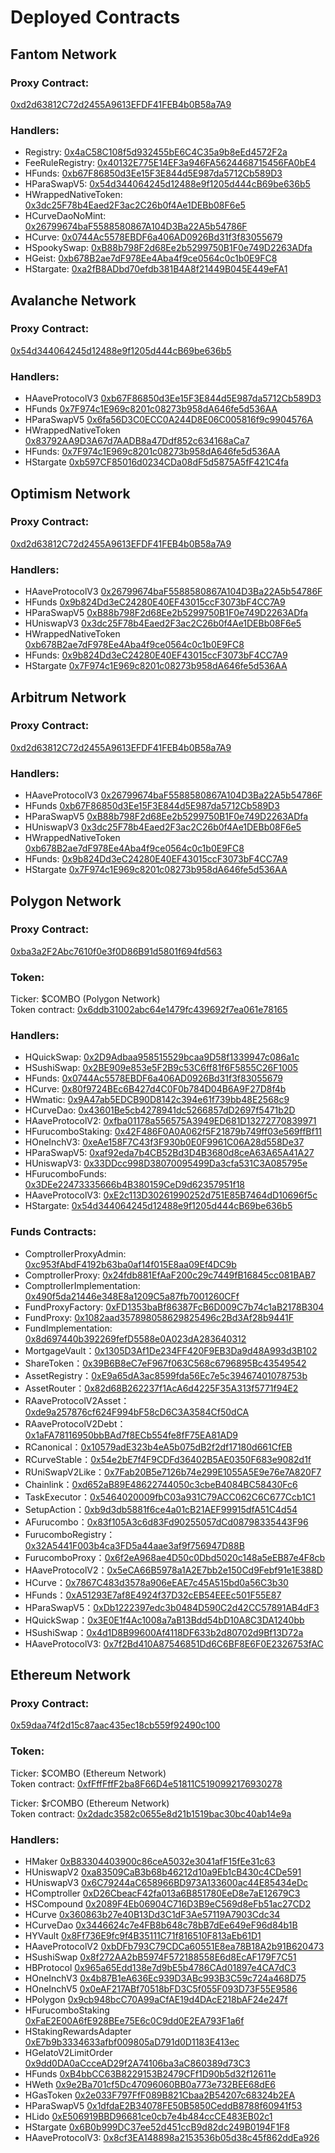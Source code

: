 # Deployed Contracts

## Fantom Network

### Proxy Contract:

[0xd2d63812C72d2455A9613EFDF41FEB4b0B58a7A9](https://ftmscan.com/address/0xd2d63812C72d2455A9613EFDF41FEB4b0B58a7A9)

### Handlers:

* Registry: [0x4aC58C108f5d932455bE6C4C35a9b8eEd4572F2a](https://ftmscan.com/address/0x4aC58C108f5d932455bE6C4C35a9b8eEd4572F2a)
* FeeRuleRegistry: [0x40132E775E14EF3a946FA5624468715456FA0bE4](https://ftmscan.com/address/0x40132E775E14EF3a946FA5624468715456FA0bE4)
* HFunds: [0xb67F86850d3Ee15F3E844d5E987da5712Cb589D3](https://ftmscan.com/address/0xb67F86850d3Ee15F3E844d5E987da5712Cb589D3)
* HParaSwapV5: [0x54d344064245d12488e9f1205d444cB69be636b5](https://ftmscan.com/address/0x54d344064245d12488e9f1205d444cB69be636b5)
* HWrappedNativeToken: [0x3dc25F78b4Eaed2F3ac2C26b0f4Ae1DEBb08F6e5](https://ftmscan.com/address/0x3dc25F78b4Eaed2F3ac2C26b0f4Ae1DEBb08F6e5)
* HCurveDaoNoMint: [0x26799674baF5588580867A104D3Ba22A5b54786F](https://ftmscan.com/address/0x26799674baF5588580867A104D3Ba22A5b54786F)
* HCurve: [0x0744Ac5578EBDF6a406AD0926Bd31f3f83055679](https://ftmscan.com/address/0x0744Ac5578EBDF6a406AD0926Bd31f3f83055679)
* HSpookySwap: [0xB88b798F2d68Ee2b5299750B1F0e749D2263ADfa](https://ftmscan.com/address/0xB88b798F2d68Ee2b5299750B1F0e749D2263ADfa)
* HGeist: [0xb678B2ae7dF978Ee4Aba4f9ce0564c0c1b0E9FC8](https://ftmscan.com/address/0xb678B2ae7dF978Ee4Aba4f9ce0564c0c1b0E9FC8)
* HStargate: [0xa2fB8ADbd70efdb381B4A8f21449B045E449eFA1](https://ftmscan.com/address/0xa2fB8ADbd70efdb381B4A8f21449B045E449eFA1)

## Avalanche Network

### Proxy Contract:

[0x54d344064245d12488e9f1205d444cB69be636b5](https://snowtrace.io/address/0x54d344064245d12488e9f1205d444cB69be636b5)

### Handlers:

* HAaveProtocolV3 [0xb67F86850d3Ee15F3E844d5E987da5712Cb589D3](https://snowtrace.io/address/0xb67f86850d3ee15f3e844d5e987da5712cb589d3)
* HFunds [0x7F974c1E969c8201c08273b958dA646fe5d536AA](https://snowtrace.io/address/0x7F974c1E969c8201c08273b958dA646fe5d536AA)
* HParaSwapV5 [0x6fa56D3C0ECC0A244D8E06C005816f9c9904576A](https://snowtrace.io/address/0x6fa56d3c0ecc0a244d8e06c005816f9c9904576a)
* HWrappedNativeToken [0x83792AA9D3A67d7AADB8a47Ddf852c634168aCa7](https://snowtrace.io/address/0x83792aa9d3a67d7aadb8a47ddf852c634168aca7)
* HFunds: [0x7F974c1E969c8201c08273b958dA646fe5d536AA](https://snowtrace.io/address/0x7F974c1E969c8201c08273b958dA646fe5d536AA)
* HStargate [0xb597CF85016d0234CDa08dF5d5875A5fF421C4fa](https://snowtrace.io/address/0xb597CF85016d0234CDa08dF5d5875A5fF421C4fa)

## Optimism Network

### Proxy Contract:

[0xd2d63812C72d2455A9613EFDF41FEB4b0B58a7A9](https://optimistic.etherscan.io/address/0xd2d63812C72d2455A9613EFDF41FEB4b0B58a7A9)

### Handlers:

* HAaveProtocolV3 [0x26799674baF5588580867A104D3Ba22A5b54786F](https://optimistic.etherscan.io/address/0x26799674baF5588580867A104D3Ba22A5b54786F)
* HFunds [0x9b824Dd3eC24280E40EF43015ccF3073bF4CC7A9](https://optimistic.etherscan.io/address/0x9b824Dd3eC24280E40EF43015ccF3073bF4CC7A9)
* HParaSwapV5 [0xB88b798F2d68Ee2b5299750B1F0e749D2263ADfa](https://optimistic.etherscan.io/address/0xb88b798f2d68ee2b5299750b1f0e749d2263adfa)
* HUniswapV3 [0x3dc25F78b4Eaed2F3ac2C26b0f4Ae1DEBb08F6e5](https://optimistic.etherscan.io/address/0x3dc25f78b4eaed2f3ac2c26b0f4ae1debb08f6e5)
* HWrappedNativeToken [0xb678B2ae7dF978Ee4Aba4f9ce0564c0c1b0E9FC8](https://optimistic.etherscan.io/address/0xb678b2ae7df978ee4aba4f9ce0564c0c1b0e9fc8)
* HFunds: [0x9b824Dd3eC24280E40EF43015ccF3073bF4CC7A9](https://optimistic.etherscan.io/address/0x9b824Dd3eC24280E40EF43015ccF3073bF4CC7A9)
* HStargate [0x7F974c1E969c8201c08273b958dA646fe5d536AA](https://optimistic.etherscan.io/address/0x7F974c1E969c8201c08273b958dA646fe5d536AA)

## Arbitrum Network

### Proxy Contract:

[0xd2d63812C72d2455A9613EFDF41FEB4b0B58a7A9](https://arbiscan.io/address/0xd2d63812C72d2455A9613EFDF41FEB4b0B58a7A9)

### Handlers:

* HAaveProtocolV3 [0x26799674baF5588580867A104D3Ba22A5b54786F](https://arbiscan.io/address/0x26799674baf5588580867a104d3ba22a5b54786f)
* HFunds [0xb67F86850d3Ee15F3E844d5E987da5712Cb589D3](https://arbiscan.io/address/0xb67f86850d3ee15f3e844d5e987da5712cb589d3)
* HParaSwapV5 [0xB88b798F2d68Ee2b5299750B1F0e749D2263ADfa](https://arbiscan.io/address/0xb88b798f2d68ee2b5299750b1f0e749d2263adfa)
* HUniswapV3 [0x3dc25F78b4Eaed2F3ac2C26b0f4Ae1DEBb08F6e5](https://arbiscan.io/address/0x3dc25f78b4eaed2f3ac2c26b0f4ae1debb08f6e5)
* HWrappedNativeToken [0xb678B2ae7dF978Ee4Aba4f9ce0564c0c1b0E9FC8](https://arbiscan.io/address/0xb678b2ae7df978ee4aba4f9ce0564c0c1b0e9fc8)
* HFunds: [0x9b824Dd3eC24280E40EF43015ccF3073bF4CC7A9](https://arbiscan.io/address/0x9b824Dd3eC24280E40EF43015ccF3073bF4CC7A9)
* HStargate [0x7F974c1E969c8201c08273b958dA646fe5d536AA](https://arbiscan.io/address/0x7F974c1E969c8201c08273b958dA646fe5d536AA)

## Polygon Network

### Proxy Contract:&#x20;

[0xba3a2F2Abc7610f0e3f0D86B91d5801f694fd563](https://polygonscan.com/address/0xba3a2F2Abc7610f0e3f0D86B91d5801f694fd563)

### Token:

Ticker: $COMBO (Polygon Network)\
Token contract: [0x6ddb31002abc64e1479fc439692f7ea061e78165](https://polygonscan.com/token/0x6ddb31002abc64e1479fc439692f7ea061e78165)

### Handlers:

* HQuickSwap: [0x2D9Adbaa958515529bcaa9D58f1339947c086a1c](https://polygonscan.com/address/0x2D9Adbaa958515529bcaa9D58f1339947c086a1c)
* HSushiSwap: [0x2BE909e853e5F2B9c53C6ff81f6F5855C26F1005](https://polygonscan.com/address/0x2BE909e853e5F2B9c53C6ff81f6F5855C26F1005)
* HFunds: [0x0744Ac5578EBDF6a406AD0926Bd31f3f83055679](https://polygonscan.com/address/0x0744Ac5578EBDF6a406AD0926Bd31f3f83055679)
* HCurve: [0x80f9724BEc6B427d4C0F0b784D04B6A9F27D8f4b](https://polygonscan.com/address/0x80f9724BEc6B427d4C0F0b784D04B6A9F27D8f4b)&#x20;
* HWmatic: [0x9A47ab5EDCB90D8142c394e61f739bb48E2568c9](https://polygonscan.com/address/0x9A47ab5EDCB90D8142c394e61f739bb48E2568c9)
* HCurveDao: [0x43601Be5cb4278941dc5266857dD2697f5471b2D](https://polygonscan.com/address/0x43601Be5cb4278941dc5266857dD2697f5471b2D)
* HAaveProtocolV2: [0xfba01178a556575A3949ED681D13272770839971](https://polygonscan.com/address/0xfba01178a556575A3949ED681D13272770839971)
* HFurucomboStaking: [0x42F486F0A0A062f5F21879b749ff03e569ffBf11](https://polygonscan.com/address/0x42F486F0A0A062f5F21879b749ff03e569ffBf11)
* HOneInchV3: [0xeAe158F7C43f3F930b0E0F9961C06A28d558De37](https://polygonscan.com/address/0xeAe158F7C43f3F930b0E0F9961C06A28d558De37)
* HParaSwapV5: [0xaf92eda7b4CB52Bd3D4B3680d8ceA63A65A41A27](https://polygonscan.com/address/0xaf92eda7b4CB52Bd3D4B3680d8ceA63A65A41A27)
* HUniswapV3: [0x33DDcc998D38070095499Da3cfa531C3A085795e](https://polygonscan.com/address/0x33DDcc998D38070095499Da3cfa531C3A085795e)
* HFurucomboFunds: [0x3DEe22473335666b4B380159CeD9d62357951f18](https://polygonscan.com/address/0x3DEe22473335666b4B380159CeD9d62357951f18)
* HAaveProtocolV3: [0xE2c113D30261990252d751E85B7464dD10696f5c](https://polygonscan.com/address/0xE2c113D30261990252d751E85B7464dD10696f5c)
* HStargate: [0x54d344064245d12488e9f1205d444cB69be636b5](https://polygonscan.com/address/0x54d344064245d12488e9f1205d444cB69be636b5)

### Funds Contracts:

* ComptrollerProxyAdmin: [0xc953fAbdF4192b63ba0af14f015E8aa09Ef4DC9b](https://polygonscan.com/address/0xc953fAbdF4192b63ba0af14f015E8aa09Ef4DC9b)
* ComptrollerProxy: [0x24fdb881EfAaF200c29c7449fB16845cc081BAB7](https://polygonscan.com/address/0x24fdb881EfAaF200c29c7449fB16845cc081BAB7)
* ComptrollerImplementation: [0x490f5da21446e348E8a1209C5a87fb7001260CFf](https://polygonscan.com/address/0x490f5da21446e348E8a1209C5a87fb7001260CFf)
* FundProxyFactory: [0xFD1353baBf86387FcB6D009C7b74c1aB2178B304](https://polygonscan.com/address/0xFD1353baBf86387FcB6D009C7b74c1aB2178B304)
* FundProxy: [0x1082aad357898058629825496c2Bd3Af28b9441F](https://polygonscan.com/address/0x1082aad357898058629825496c2Bd3Af28b9441F)
* FundImplementation: [0x8d697440b392269fefD5588e0A023dA283640312](https://polygonscan.com/address/0x8d697440b392269fefD5588e0A023dA283640312)
* MortgageVault：[0x1305D3Af1De234FF420F9EB3Da9d48A993d3B102](https://polygonscan.com/address/0x1305D3Af1De234FF420F9EB3Da9d48A993d3B102)
* ShareToken：[0x39B6B8eC7eF967f063C568c6796895Bc43549542](https://polygonscan.com/address/0x39B6B8eC7eF967f063C568c6796895Bc43549542)
* AssetRegistry：[0xE9a65dA3ac8599fda56Ec7e5c39467401078753b](https://polygonscan.com/address/0xE9a65dA3ac8599fda56Ec7e5c39467401078753b)
* AssetRouter：[0x82d68B262237f1AcA6d4225F35A313f5771f94E2](https://polygonscan.com/address/0x82d68B262237f1AcA6d4225F35A313f5771f94E2)
* RAaveProtocolV2Asset：[0xde9a257876cf624F994bF58cD6C3A3584Cf50dCA](https://polygonscan.com/address/0xde9a257876cf624F994bF58cD6C3A3584Cf50dCA)
* RAaveProtocolV2Debt：[0x1aFA78116950bbBAd7f8ECb554fe8fF75EA81AD9](https://polygonscan.com/address/0x1aFA78116950bbBAd7f8ECb554fe8fF75EA81AD9)
* RCanonical：[0x10579adE323b4eA5b075dB2f2df17180d661CfEB](https://polygonscan.com/address/0x10579adE323b4eA5b075dB2f2df17180d661CfEB)
* RCurveStable：[0x54e2bE7f4F9CDFd36402B5AE0350F683e9082d1f](https://polygonscan.com/address/0x54e2bE7f4F9CDFd36402B5AE0350F683e9082d1f)
* RUniSwapV2Like：[0x7Fab20B5e7126b74e299E1055A5E9e76e7A820F7](https://polygonscan.com/address/0x7Fab20B5e7126b74e299E1055A5E9e76e7A820F7)
* Chainlink：[0xd652aB89E48622744050c3cbeB4084BC58430Fc6](https://polygonscan.com/address/0xd652aB89E48622744050c3cbeB4084BC58430Fc6)
* TaskExecutor：[0x5464020009fbC03a931C79ACC062C6C677Ccb1C1](https://polygonscan.com/address/0x5464020009fbC03a931C79ACC062C6C677Ccb1C1)
* SetupAction：[0xb9d3db5881f6ce4a01cB21AEF99915dfA51C4d54](https://polygonscan.com/address/0xb9d3db5881f6ce4a01cB21AEF99915dfA51C4d54)
* AFurucombo：[0x83f105A3c6d83Fd90255057dCd08798335443F96](https://polygonscan.com/address/0x83f105A3c6d83Fd90255057dCd08798335443F96)
* FurucomboRegistry：[0x32A5441F003b4ca3FD5a44aae3af9f756947D88B](https://polygonscan.com/address/0x32A5441F003b4ca3FD5a44aae3af9f756947D88B)
* FurucomboProxy：[0x6f2eA968ae4D50c0Dbd5020c148a5eEB87e4F8cb](https://polygonscan.com/address/0x6f2eA968ae4D50c0Dbd5020c148a5eEB87e4F8cb)
* HAaveProtocolV2：[0x5eCA66B5978a1A2E7bb2e150Cd9Febf91e1E388D](https://polygonscan.com/address/0x5eCA66B5978a1A2E7bb2e150Cd9Febf91e1E388D)
* HCurve：[0x7867C483d3578a906eEAE7c45A515bd0a56C3b30](https://polygonscan.com/address/0x7867C483d3578a906eEAE7c45A515bd0a56C3b30)
* HFunds：[0xA51293E7af8E4924f37D32cEB54EEEc501F55E87](https://polygonscan.com/address/0xA51293E7af8E4924f37D32cEB54EEEc501F55E87)
* HParaSwapV5：[0xDb1222397edc3b0484D590C2d42CC57891AB4dF3](https://polygonscan.com/address/0xDb1222397edc3b0484D590C2d42CC57891AB4dF3)
* HQuickSwap：[0x3E0E1f4Ac1008a7aB13Bdd54bD10A8C3DA1240bb](https://polygonscan.com/address/0x3E0E1f4Ac1008a7aB13Bdd54bD10A8C3DA1240bb)
* HSushiSwap：[0x4d1D8B99600Af4118DF633b2d80702d9Bf13D72a](https://polygonscan.com/address/0x4d1D8B99600Af4118DF633b2d80702d9Bf13D72a)
* HAaveProtocolV3: [0x7f2Bd410A87546851Dd6C6BF8E6F0E2326753fAC](https://polygonscan.com/address/0x7f2Bd410A87546851Dd6C6BF8E6F0E2326753fAC)

## Ethereum Network

### Proxy Contract:

[0x59daa74f2d15c87aac435ec18cb559f92490c100](https://etherscan.io/address/0x59daa74f2d15c87aac435ec18cb559f92490c100)

### Token:

Ticker: $COMBO (Ethereum Network)\
Token contract: [0xfFffFffF2ba8F66D4e51811C5190992176930278](https://etherscan.io/token/0xfFffFffF2ba8F66D4e51811C5190992176930278)

Ticker: $rCOMBO (Ethereum Network)\
Token contract: [0x2dadc3582c0655e8d21b1519bac30bc40ab14e9a](https://etherscan.io/token/0x2dadc3582c0655e8d21b1519bac30bc40ab14e9a#balances)

### Handlers:

* HMaker [0xB83304403900c86ceA5032e3041afF15fEe31c63](https://etherscan.io/address/0xB83304403900c86ceA5032e3041afF15fEe31c63)
* HUniswapV2 [0xa83509CaB3b68b46212d10a9Eb1cB430c4CDe591](https://etherscan.io/address/0xa83509CaB3b68b46212d10a9Eb1cB430c4CDe591)
* HUniswapV3 [0x6C79244aC658966BD973A133600ac44E85434eDc](https://etherscan.io/address/0x6C79244aC658966BD973A133600ac44E85434eDc)
* HComptroller [0xD26CbeacF42fa013a6B851780EeD8e7aE12679C3](https://etherscan.io/address/0xD26CbeacF42fa013a6B851780EeD8e7aE12679C3)
* HSCompound [0x2089F4Eb06904C716D3B9eC569d8eFb51ac27CD2](https://etherscan.io/address/0x2089F4Eb06904C716D3B9eC569d8eFb51ac27CD2)
* HCurve [0x360863b27e40B13Dd3C1dF3Ae57119A7903Cdc34](https://etherscan.io/address/0x360863b27e40B13Dd3C1dF3Ae57119A7903Cdc34)
* HCurveDao [0x3446624c7e4FB8b648c78bB7dEe649eF96d84b1B](https://etherscan.io/address/0x3446624c7e4FB8b648c78bB7dEe649eF96d84b1B)
* HYVault [0x8Ff736E9fc9f4B35111C71f816510F813aEb61D1](https://etherscan.io/address/0x8Ff736E9fc9f4B35111C71f816510F813aEb61D1)
* HAaveProtocolV2 [0xbDFb793C79CDCa60551E8ea78B18A2b91B620473](https://etherscan.io/address/0xbDFb793C79CDCa60551E8ea78B18A2b91B620473)
* HSushiSwap [0x8f272AA2bB5974F572188558E6d8EcAF179F7C51](https://etherscan.io/address/0x8f272AA2bB5974F572188558E6d8EcAF179F7C51)
* HBProtocol [0x965a65Edd138e7d9bE5b4786CAd01897e4CA7dC3](https://etherscan.io/address/0x965a65Edd138e7d9bE5b4786CAd01897e4CA7dC3)
* HOneInchV3 [0x4b87B1eA636Ec939D3ABc993B3C59c724a468D75](https://etherscan.io/address/0x4b87B1eA636Ec939D3ABc993B3C59c724a468D75)
* HOneInchV5 [0x0eAF217ABf70518bFD3C5f055F093D73F55E9586](https://etherscan.io/address/0x0eAF217ABf70518bFD3C5f055F093D73F55E9586)
* HPolygon [0x9cb948bcC70A99aCfAE19d4DAcE218bAF24e247f](https://etherscan.io/address/0x9cb948bcC70A99aCfAE19d4DAcE218bAF24e247f)
* HFurucomboStaking [0xFaE2E00A6fE928BEe75E6c0C9dd0E2EA793F1a6f](https://etherscan.io/address/0xFaE2E00A6fE928BEe75E6c0C9dd0E2EA793F1a6f)
* HStakingRewardsAdapter [0xE7b9b3334633afbf009805aD791d0D1183E413ec](https://etherscan.io/address/0xE7b9b3334633afbf009805aD791d0D1183E413ec)
* HGelatoV2LimitOrder [0x9dd0DA0aCcceAD29f2A74106ba3aC860389d73C3](https://etherscan.io/address/0x9dd0DA0aCcceAD29f2A74106ba3aC860389d73C3)
* HFunds [0xB4bbCC63B8229153B2479CFf1D90b5d32f12611e](https://etherscan.io/address/0xB4bbCC63B8229153B2479CFf1D90b5d32f12611e)
* HWeth [0x9e2Ba701cf5Dc47096060BB0a773e732BEE68dE6](https://etherscan.io/address/0x9e2Ba701cf5Dc47096060BB0a773e732BEE68dE6)
* HGasToken [0x2e033F797FfF089B821Cbaa2B54207c68324b2EA](https://etherscan.io/address/0x2e033F797FfF089B821Cbaa2B54207c68324b2EA)
* HParaSwapV5 [0x1dfdaE2B34078FE50B5850CeddB8788f60941f53](https://etherscan.io/address/0x1dfdaE2B34078FE50B5850CeddB8788f60941f53)
* HLido [0xE506919BBD96681ce0cb7e4b484ccCE483EB02c1](https://etherscan.io/address/0xE506919BBD96681ce0cb7e4b484ccCE483EB02c1)
* HStargate [0x6B0b999DC37ee52d451ccB9d82dc249B0194F1F8](https://etherscan.io/address/0x6B0b999DC37ee52d451ccB9d82dc249B0194F1F8)
* HAaveProtocolV3: [0x8cf3EA148898a2153536b05d38c45f862ddEa926](https://etherscan.io/address/0x8cf3EA148898a2153536b05d38c45f862ddEa926)
